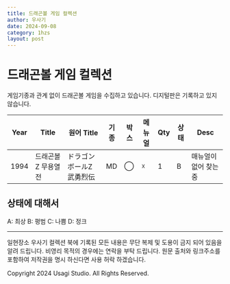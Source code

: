 ```yaml
---
title: 드래곤볼 게임 컬렉션
author: 우사기
date: 2024-09-08
category: 1hzs
layout: post
---
```


# 드래곤볼 게임 컬렉션
게임기종과 관계 없이 드래곤볼 게임을 수집하고 있습니다. 
디지털판은 기록하고 있지 않습니다. 

Year|Title|원어 Title|기종|박스|메뉴얼|Qty|상태|Desc
-|-|-|-|-|-|-|-|-
1994|드래곤볼Z 무용열전|ドラゴンボールZ 武勇烈伝|MD|◯|☓|1|B|매뉴얼이 없어 찾는중

## 상태에 대해서
A: 최상
B: 평범
C: 나쁨
D: 정크

---

일현장소 우사기 컬렉션 북에 기록된 모든 내용은 무단 복제 및 도용이 금지 되어 있음을 알려 드립니다. 비영리 목적의 경우에는 연락을 부탁 드립니다. 원문 출처와 링크주소를 포함하여 저작권을 명시 하신다면 사용 허락 하겠습니다. 

Copyright 2024 Usagi Studio. All Rights Reserved.

